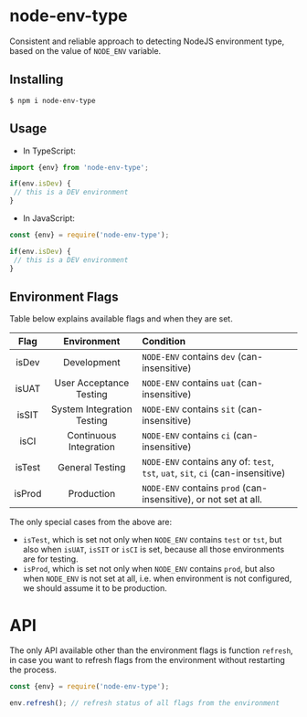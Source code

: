 # node-env-type

Consistent and reliable approach to detecting NodeJS environment type,
based on the value of `NODE_ENV` variable.

## Installing

```
$ npm i node-env-type
```

## Usage

* In TypeScript:

```ts
import {env} from 'node-env-type';

if(env.isDev) {
 // this is a DEV environment
}
```

* In JavaScript:

```ts
const {env} = require('node-env-type');

if(env.isDev) {
 // this is a DEV environment
}
```

## Environment Flags

Table below explains available flags and when they are set.

| Flag   |      Environment           |  Condition |
|:------:|:--------------------------:|:-----------|
| isDev  | Development                | `NODE-ENV` contains `dev` (can-insensitive) |
| isUAT  | User Acceptance Testing    | `NODE-ENV` contains `uat` (can-insensitive) |
| isSIT  | System Integration Testing | `NODE-ENV` contains `sit` (can-insensitive) |
| isCI   | Continuous Integration     | `NODE-ENV` contains `ci` (can-insensitive)  |
| isTest | General Testing            | `NODE-ENV` contains any of: `test`, `tst`, `uat`, `sit`, `ci` (can-insensitive)|
| isProd | Production                 | `NODE-ENV` contains `prod` (can-insensitive), or not set at all. |

The only special cases from the above are:

* `isTest`, which is set not only when `NODE_ENV` contains `test` or `tst`, but also when `isUAT`, `isSIT` or `isCI`
  is set, because all those environments are for testing.
* `isProd`, which is set not only when `NODE_ENV` contains `prod`, but also when `NODE_ENV` is not set at all,
  i.e. when environment is not configured, we should assume it to be production.  

# API

The only API available other than the environment flags is function `refresh`, in case you want
to refresh flags from the environment without restarting the process.

```ts
const {env} = require('node-env-type');

env.refresh(); // refresh status of all flags from the environment
```
